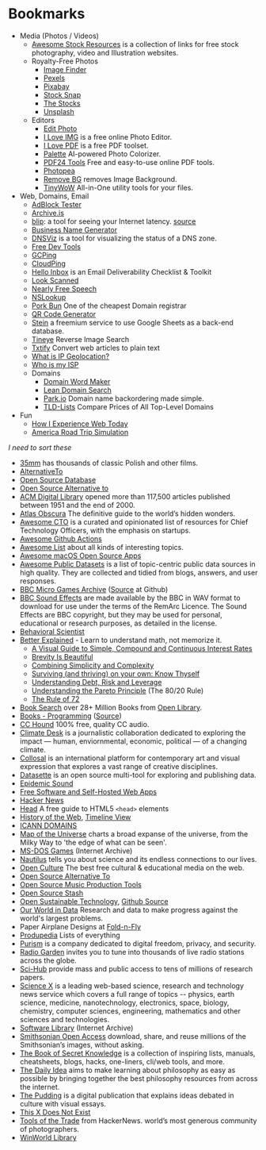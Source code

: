 # Bookmarks

- Media (Photos / Videos)
	+ [Awesome Stock Resources](https://github.com/neutraltone/awesome-stock-resources) is a collection of links for free stock photography, video and Illustration websites.
	+ Royalty-Free Photos
		* [Image Finder](https://imagefinder.co)
		* [Pexels](https://www.pexels.com)
		* [Pixabay](https://pixabay.com)
		* [Stock Snap](https://stocksnap.io)
		* [The Stocks](http://thestocks.im)
		* [Unsplash](https://unsplash.com)
	+ Editors
		* [Edit Photo](https://edit.photo)
		* [I Love IMG](https://www.iloveimg.com) is a free online Photo Editor.
		* [I Love PDF](https://www.ilovepdf.com) is a free PDF toolset.
		* [Palette](https://palette.fm) AI-powered Photo Colorizer.
		* [PDF24 Tools](https://www.pdf24.org) Free and easy-to-use online PDF tools.
		* [Photopea](https://www.photopea.com)
		* [Remove BG](https://www.remove.bg) removes Image Background.
		* [TinyWoW](https://tinywow.com) All-in-One utility tools for your files.
- Web, Domains, Email
	+ [AdBlock Tester](https://adblock-tester.com)
	+ [Archive.is](https://archive.is)
	+ [blip](http://gfblip.appspot.com): a tool for seeing your Internet latency. [source](https://github.com/apenwarr/blip)
	+ [Business Name Generator](https://namelix.com)
	+ [DNSViz](https://dnsviz.net) is a tool for visualizing the status of a DNS zone.
	+ [Free Dev Tools](https://freetools.dev)
	+ [GCPing](https://gcping.com)
	+ [CloudPing](https://www.cloudping.info)
	+ [Hello Inbox](https://helloinbox.email) is an Email Deliverability Checklist & Toolkit
	+ [Look Scanned](https://lookscanned.io)
	+ [Nearly Free Speech](https://www.nearlyfreespeech.net)
	+ [NSLookup](https://www.nslookup.io)
	+ [Pork Bun](https://porkbun.com) One of the cheapest Domain registrar
	+ [QR Code Generator](https://qr-code-generator.org)
	+ [Stein](https://steinhq.com) a freemium service to use Google Sheets as a back-end database.
	+ [Tineye](https://tineye.com) Reverse Image Search
	+ [Txtify](https://txtify.it) Convert web articles to plain text
	+ [What is IP Geolocation?](https://www.geolocation.com)
	+ [Who is my ISP](https://www.whoismyisp.org)
	+ Domains
		* [Domain Word Maker](http://www.bustaname.com/word_maker)
		* [Lean Domain Search](https://leandomainsearch.com)
		* [Park.io](https://park.io) Domain name backordering made simple.
		* [TLD-Lists](https://tld-list.com) Compare Prices of All Top-Level Domains
- Fun
	+ [How I Experience Web Today](https://how-i-experience-web-today.com)
	+ [America Road Trip Simulation](https://4m3ric4.com)

_I need to sort these_

- [35mm](https://35mm.online/en) has thousands of classic Polish and other films.
- [AlternativeTo](https://alternativeto.net)
- [Open Source Database](https://ossdatabase.com)
- [Open Source Alternative to](https://www.opensourcealternative.to)
- [ACM Digital Library](https://dl.acm.org) opened more than 117,500 articles published between 1951 and the end of 2000.
- [Atlas Obscura](https://www.atlasobscura.com/) The definitive guide to the world’s hidden wonders.
- [Awesome CTO](https://github.com/kuchin/awesome-cto) is a curated and opinionated list of resources for Chief Technology Officers, with the emphasis on startups.
- [Awesome Github Actions](https://github.com/sdras/awesome-actions)
- [Awesome List](https://github.com/sindresorhus/awesome) about all kinds of interesting topics.
- [Awesome macOS Open Source Apps](https://github.com/serhii-londar/open-source-mac-os-apps)
- [Awesome Public Datasets](https://github.com/awesomedata/awesome-public-datasets) is a list of topic-centric public data sources in high quality. They are collected and tidied from blogs, answers, and user responses.
- [BBC Micro Games Archive](http://bbcmicro.co.uk) ([Source](https://github.com/pau1ie/bbcmicro.co.uk) at Github)
- [BBC Sound Effects](http://bbcsfx.acropolis.org.uk) are made available by the BBC in WAV format to download for use under the terms of the RemArc Licence. The Sound Effects are BBC copyright, but they may be used for personal, educational or research purposes, as detailed in the license.
- [Behavioral Scientist](https://behavioralscientist.org)
- [Better Explained](https://betterexplained.com) - Learn to understand math, not memorize it.
	- [A Visual Guide to Simple, Compound and Continuous Interest Rates](https://betterexplained.com/articles/a-visual-guide-to-simple-compound-and-continuous-interest-rates/)
	- [Brevity Is Beautiful](https://betterexplained.com/articles/brevity-is-beautiful/)
	- [Combining Simplicity and Complexity](https://betterexplained.com/articles/combining-simplicity-and-complexity/)
	- [Surviving (and thriving) on your own: Know Thyself](https://betterexplained.com/articles/surviving-and-thriving-on-your-own-know-thyself/)
	- [Understanding Debt, Risk and Leverage](https://betterexplained.com/articles/understanding-debt-risk-and-leverage/)
	- [Understanding the Pareto Principle](https://betterexplained.com/articles/understanding-the-pareto-principle-the-8020-rule/) (The 80/20 Rule)
	- [The Rule of 72](https://betterexplained.com/articles/the-rule-of-72/)
- [Book Search](https://books-search.typesense.org) over 28+ Million Books from [Open Library](https://openlibrary.org).
- [Books - Programming](https://ebookfoundation.github.io/free-programming-books/) ([Source](https://github.com/EbookFoundation/free-programming-books))
- [CC Hound](https://cchound.com) 100% free, quality CC audio.
- [Climate Desk](http://theclimatedesk.org) is a journalistic collaboration dedicated to exploring the impact — human, enviornmental, economic, political — of a changing climate.
- [Collosal](https://www.thisiscolossal.com) is an international platform for contemporary art and visual expression that explores a vast range of creative disciplines.
- [Datasette](https://datasette.io) is an open source multi-tool for exploring and publishing data.
- [Epidemic Sound](https://www.epidemicsound.com)
- [Free Software and Self-Hosted Web Apps](https://github.com/awesome-selfhosted/awesome-selfhosted)
- [Hacker News](https://news.ycombinator.com/)
- [Head](https://htmlhead.dev) A free guide to HTML5 `<head>` elements
- [History of the Web](https://thehistoryoftheweb.com), [Timeline View](https://thehistoryoftheweb.com/timeline/)
- [ICANN DOMAINS](https://publicsuffix.org/list/public_suffix_list.dat)
- [Map of the Universe](https://mapoftheuniverse.net) charts a broad expanse of the universe, from the Milky Way to 'the edge of what can be seen'.
- [MS-DOS Games](https://archive.org/details/softwarelibrary_msdos_games) (Internet Archive)
- [Nautilus](http://nautil.us) tells you about science and its endless connections to our lives.
- [Open Culture](http://www.openculture.com) The best free cultural & educational media on the web.
- [Open Source Alternative To](https://www.opensourcealternative.to)
- [Open Source Music Production Tools](https://midination.com/free-music-production-software/)
- [Open Source Stash](https://opensourcestash.com)
- [Open Sustainable Technology](https://opensustain.tech), [Github Source](https://github.com/protontypes/awesome-sustainable-technology)
- [Our World in Data](https://ourworldindata.org) Research and data to make progress against the world's largest problems.
- Paper Airplane Designs at [Fold-n-Fly](https://www.foldnfly.com/)
- [Produpedia](https://produpedia.org) Lists of everything
- [Purism](https://puri.sm) is a company dedicated to digital freedom, privacy, and security.
- [Radio Garden](http://radio.garden) invites you to tune into thousands of live radio stations across the globe.
- [Sci-Hub](https://sci-hub.st) provide mass and public access to tens of millions of research papers.
- [Science X](https://sciencex.com/) is a leading web-based science, research and technology news service which covers a full range of topics -- physics, earth science, medicine, nanotechnology, electronics, space, biology, chemistry, computer sciences, engineering, mathematics and other sciences and technologies.
- [Software Library](https://archive.org/details/softwarelibrary) (Internet Archive)
- [Smithsonian Open Access](https://www.si.edu/openaccess) download, share, and reuse millions of the Smithsonian’s images, without asking.
- [The Book of Secret Knowledge](https://github.com/trimstray/the-book-of-secret-knowledge) is a collection of inspiring lists, manuals, cheatsheets, blogs, hacks, one-liners, cli/web tools, and more.
- [The Daily Idea](https://thedailyidea.org/) aims to make learning about philosophy as easy as possible by bringing together the best philosophy resources from across the internet.
- [The Pudding](https://pudding.cool) is a digital publication that explains ideas debated in culture with visual essays.
- [This X Does Not Exist](https://thisxdoesnotexist.com)
- [Tools of the Trade](https://github.com/cjbarber/ToolsOfTheTrade) from HackerNews.
world’s most generous community of photographers.
- [WinWorld Library](https://winworldpc.com/library/)